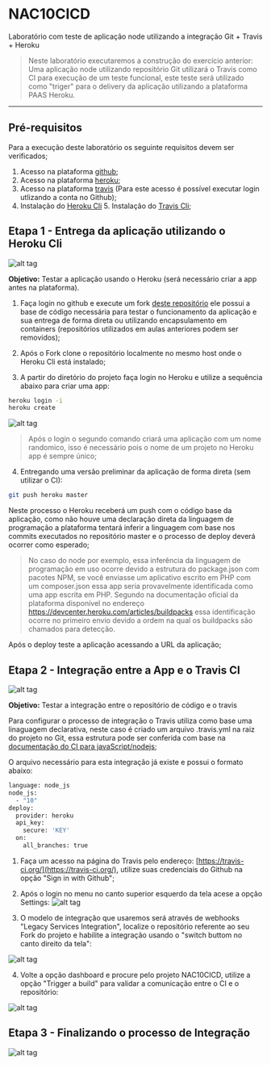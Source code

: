 # NAC10CICD
Laboratório com teste de aplicação node utilizando a integração Git + Travis + Heroku

> Neste laboratório executaremos a construção do exercício anterior: Uma aplicação node utilizando repositório Git utilizará o Travis como CI para execução de um teste funcional, este teste será utilizado como "triger" para o delivery da aplicação utilizando a plataforma PAAS Heroku.

---

## Pré-requisitos

Para a execução deste laboratório os seguinte requisitos devem ser verificados;

1. Acesso na plataforma [github](https://github.com);
2. Acesso na plataforma [heroku](https://www.heroku.com/);
3. Acesso na plataforma [travis](http://travis-ci.com) (Para este acesso é possível executar login utlizando a conta no Github);
4. Instalação do [Heroku Cli](https://devcenter.heroku.com/articles/heroku-cli) 5. Instalação do [Travis Cli](https://github.com/travis-ci/travis.rb);

## Etapa 1 - Entrega da aplicação utilizando o Heroku Cli

![alt tag](https://github.com/fiapsecdevops/NAC10CICD/raw/master/images/etapa1-lab.png)

**Objetivo:** Testar a aplicação usando o Heroku (será necessário criar a app antes na plataforma).

1. Faça login no github e execute um fork [deste repositório](https://github.com/fiapsecdevops/NAC10CICD-APP) ele possui a base de código necessária para testar o funcionamento da aplicação e sua entrega de forma direta ou utilizando encapsulamento em containers (repositórios utilizados em aulas anteriores podem ser removidos);

2. Após o Fork clone o repositório localmente no mesmo host onde o Heroku Cli está instalado;

3. A partir do diretório do projeto faça login no Heroku e utilize a sequência abaixo para criar uma app:

```sh
heroku login -i
heroku create
```

![alt tag](https://github.com/fiapsecdevops/NAC10CICD/raw/master/images/lab-step-01.png)

> Após o login o segundo comando criará uma aplicação com um nome randomico, isso é necessário pois o nome de um projeto no Heroku app é sempre único;

4. Entregando uma versão preliminar da aplicação de forma direta (sem utilizar o CI):

```sh
git push heroku master
```

Neste processo o Heroku receberá um push com o código base da aplicação, como não houve uma declaração direta da linguagem de programação a plataforma tentará inferir a linguagem com base nos commits executados no repositório master e o processo de deploy deverá ocorrer como esperado;


> No caso do node por exemplo, essa inferência da linguagem de programação em uso ocorre devido a estrutura do package.json com pacotes NPM, se você enviasse um aplicativo escrito em PHP com um composer.json essa app seria provavelmente identificada como uma app escrita em PHP. Segundo na documentação oficial da plataforma disponível no endereço https://devcenter.heroku.com/articles/buildpacks essa identificação ocorre no primeiro envio devido a ordem na qual os buildpacks são chamados para detecção.

Após o deploy teste a aplicação acessando a URL da aplicação;

## Etapa 2 - Integração entre a App e o Travis CI

![alt tag](https://github.com/fiapsecdevops/NAC10CICD/raw/master/images/lab-step-03.png)

**Objetivo:** Testar a integração entre o repositório de código e o travis

Para configurar o processo de integração o Travis utiliza como base uma linaguagem declarativa, neste caso é criado um arquivo .travis.yml na raiz do projeto no Git, essa estrutura pode ser conferida com base na [documentação do CI para javaScript/nodejs](https://docs.travis-ci.com/user/languages/javascript-with-nodejs/);

O arquivo necessário para esta integração já existe e possui o formato abaixo:

```sh
language: node_js
node_js:
  - "10"
deploy:
  provider: heroku
  api_key:
    secure: 'KEY'
  on:
    all_branches: true
```

1. Faça um acesso na página do Travis pelo endereço: [https://travis-ci.org/](https://travis-ci.org/), utilize suas credenciais do Github na opção "Sign in with Github";

2. Após o login no menu no canto superior esquerdo da tela acese a opção Settings:
![alt tag](https://github.com/fiapsecdevops/NAC10CICD/raw/master/images/lab-step-04.png)


3. O modelo de integração que usaremos será através de webhooks "Legacy Services Integration", localize o repositório referente ao seu Fork do projeto e habilite a integração usando o "switch buttom no canto direito da tela":

![alt tag](https://github.com/fiapsecdevops/NAC10CICD/raw/master/images/lab-step-05.png)

4. Volte a opção dashboard e procure pelo projeto NAC10CICD, utilize a opção "Trigger a build" para validar a comunicação entre o CI e o repositório:

![alt tag](https://github.com/fiapsecdevops/NAC10CICD/raw/master/images/lab-step-06.png)

## Etapa 3 - Finalizando o processo de Integração

![alt tag](https://github.com/fiapsecdevops/NAC10CICD/raw/master/images/logo-lab.png)